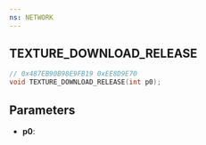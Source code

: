 ```yaml
---
ns: NETWORK
---
```

## TEXTURE_DOWNLOAD_RELEASE

```c
// 0x487EB90B98E9FB19 0xEE8D9E70
void TEXTURE_DOWNLOAD_RELEASE(int p0);
```


## Parameters
* **p0**: 

